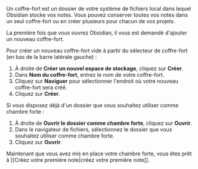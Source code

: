 Un coffre-fort est un dossier de votre système de fichiers local dans lequel Obsidian stocke vos notes. Vous pouvez conserver toutes vos notes dans un seul coffre-fort ou en créer plusieurs pour chacun de vos projets.

La première fois que vous ouvrez Obsidian, il vous est demandé d'ajouter un nouveau coffre-fort.

Pour créer un nouveau coffre-fort vide à partir du sélecteur de coffre-fort (en bas de la barre latérale gauche) :

1. À droite de **Créer un nouvel espace de stockage**, cliquez sur **Créer**.
2. Dans **Nom du coffre-fort**, entrez le nom de votre coffre-fort.
3. Cliquez sur **Naviguer** pour sélectionner l'endroit où votre nouveau coffre-fort sera créé.
4. Cliquez sur **Créer**.

Si vous disposez déjà d'un dossier que vous souhaitez utiliser comme chambre forte :

1. À droite de **Ouvrir le dossier comme chambre forte**, cliquez sur **Ouvrir**.
2. Dans le navigateur de fichiers, sélectionnez le dossier que vous souhaitez utiliser comme chambre forte.
3. Cliquez sur **Ouvrir**.

Maintenant que vous avez mis en place votre chambre forte, vous êtes prêt à [[Créez votre première note|créez votre première note]].
